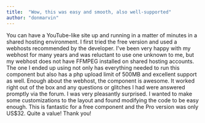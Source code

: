 ```yaml
---
title:  "Wow, this was easy and smooth, also well-supported"
author: "donmarvin"
---
```

You can have a YouTube-like site up and running in a matter of minutes in a shared hosting environment. I first tried the free version and used a webhosts recommended by the developer. I've been very happy with my webhost for many years and was reluctant to use one unknown to me, but my webhost does not have FFMPEG installed on shared hosting accounts. The one I ended up using not only has everything needed to run this component but also has a php upload limit of 500MB and excellent support as well. Enough about the webhost, the component is awesome. It worked right out of the box and any questions or glitches I had were answered promptly via the forum. I was very pleasantly surprised. I wanted to make some customizations to the layout and found modifying the code to be easy enough. This is fantastic for a free component and the Pro version was only US$32. Quite a value! Thank you!
